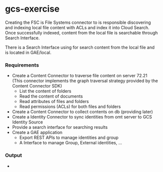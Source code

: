# gcs-exercise

Creating the FSC is File Systems connector to is responsible discovering and indexing local file content with ACLs and index it into Cloud Search. Once successfully indexed, content from the local file is searchable through Search Interface.

There is a Search Interface using for search content from the local file and is located in GAE/local.

### Requirements
- Create a Content Connector to traverse file content on server 72.21 (This connector implements the graph traversal strategy provided by the Content Connector SDK)
  + List the content of folders
  + Read the content of documents
  + Read attributes of files and folders
  + Read permissions (ACLs) for both files and folders
- Create a Content Connector to collect contents on db (providing later)
- Create a Identity Connector to sync identities from omt server to GCS Identity Source
- Provide a search interface for searching results 
- Create a GAE application
  + Export REST APIs to manage identities and group
  + A Interface to manage Group, External identities, ...

### Output
- 
